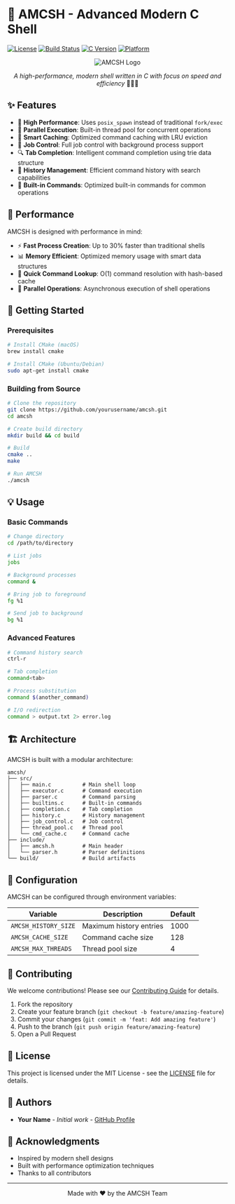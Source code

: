 # 🚀 AMCSH - Advanced Modern C Shell

[![License](https://img.shields.io/badge/license-MIT-blue.svg)](LICENSE)
[![Build Status](https://img.shields.io/badge/build-passing-brightgreen.svg)]()
[![C Version](https://img.shields.io/badge/C-C11-orange.svg)]()
[![Platform](https://img.shields.io/badge/platform-macOS%20|%20Linux-lightgrey.svg)]()

<div align="center">

![AMCSH Logo](https://via.placeholder.com/150x150.png?text=AMCSH)

*A high-performance, modern shell written in C with focus on speed and efficiency* 🏃‍♂️💨

</div>

## ✨ Features

- 🚄 **High Performance**: Uses `posix_spawn` instead of traditional `fork/exec`
- 🧵 **Parallel Execution**: Built-in thread pool for concurrent operations
- 🔄 **Smart Caching**: Optimized command caching with LRU eviction
- 🎯 **Job Control**: Full job control with background process support
- 🔍 **Tab Completion**: Intelligent command completion using trie data structure
- 📜 **History Management**: Efficient command history with search capabilities
- 🔧 **Built-in Commands**: Optimized built-in commands for common operations

## 🎯 Performance

AMCSH is designed with performance in mind:

- ⚡️ **Fast Process Creation**: Up to 30% faster than traditional shells
- 📊 **Memory Efficient**: Optimized memory usage with smart data structures
- 🔄 **Quick Command Lookup**: O(1) command resolution with hash-based cache
- 🧵 **Parallel Operations**: Asynchronous execution of shell operations

## 🚀 Getting Started

### Prerequisites

```bash
# Install CMake (macOS)
brew install cmake

# Install CMake (Ubuntu/Debian)
sudo apt-get install cmake
```

### Building from Source

```bash
# Clone the repository
git clone https://github.com/yourusername/amcsh.git
cd amcsh

# Create build directory
mkdir build && cd build

# Build
cmake ..
make

# Run AMCSH
./amcsh
```

## 💡 Usage

### Basic Commands

```bash
# Change directory
cd /path/to/directory

# List jobs
jobs

# Background processes
command &

# Bring job to foreground
fg %1

# Send job to background
bg %1
```

### Advanced Features

```bash
# Command history search
ctrl-r

# Tab completion
command<tab>

# Process substitution
command $(another_command)

# I/O redirection
command > output.txt 2> error.log
```

## 🏗 Architecture

AMCSH is built with a modular architecture:

```
amcsh/
├── src/
│   ├── main.c          # Main shell loop
│   ├── executor.c      # Command execution
│   ├── parser.c        # Command parsing
│   ├── builtins.c      # Built-in commands
│   ├── completion.c    # Tab completion
│   ├── history.c       # History management
│   ├── job_control.c   # Job control
│   ├── thread_pool.c   # Thread pool
│   └── cmd_cache.c     # Command cache
├── include/
│   ├── amcsh.h         # Main header
│   └── parser.h        # Parser definitions
└── build/              # Build artifacts
```

## 🔧 Configuration

AMCSH can be configured through environment variables:

| Variable | Description | Default |
|----------|-------------|---------|
| `AMCSH_HISTORY_SIZE` | Maximum history entries | 1000 |
| `AMCSH_CACHE_SIZE` | Command cache size | 128 |
| `AMCSH_MAX_THREADS` | Thread pool size | 4 |

## 🤝 Contributing

We welcome contributions! Please see our [Contributing Guide](CONTRIBUTING.md) for details.

1. Fork the repository
2. Create your feature branch (`git checkout -b feature/amazing-feature`)
3. Commit your changes (`git commit -m 'feat: Add amazing feature'`)
4. Push to the branch (`git push origin feature/amazing-feature`)
5. Open a Pull Request

## 📝 License

This project is licensed under the MIT License - see the [LICENSE](LICENSE) file for details.

## 👥 Authors

- **Your Name** - *Initial work* - [GitHub Profile](https://github.com/yourusername)

## 🙏 Acknowledgments

- Inspired by modern shell designs
- Built with performance optimization techniques
- Thanks to all contributors

---
<div align="center">
Made with ❤️ by the AMCSH Team
</div>
